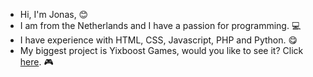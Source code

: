 - Hi, I'm Jonas, 😊
- I am from the Netherlands and I have a passion for programming. 💻
- I have experience with HTML, CSS, Javascript, PHP and Python. 😋
- My biggest project is Yixboost Games, would you like to see it? Click <a href='http://yixboost.nl.eu.org](http://yixboost.nl.eu.org/yixboost/share/?source=github'>here</a>. 🎮
